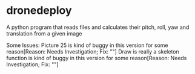 # dronedeploy
A python program that reads files and calculates their pitch, roll, yaw and translation from a given image

Some Issues:
Picture 25 is kind of buggy in this version for some reason[Reason: Needs Investigation; Fix: ""]
Draw is really a skeleton function is kind of buggy in this version for some reason[Reason: Needs Investigation; Fix: ""]